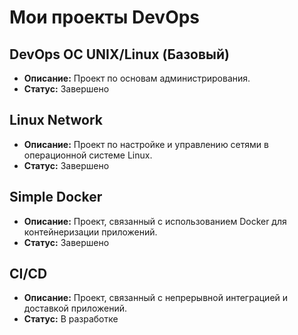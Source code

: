 # Мои проекты DevOps

## DevOps ОС UNIX/Linux (Базовый)
* **Описание:** Проект по основам администрирования.
* **Статус:** Завершено

## Linux Network
* **Описание:** Проект по настройке и управлению сетями в операционной системе Linux.
* **Статус:** Завершено
  
## Simple Docker
* **Описание:** Проект, связанный с использованием Docker для контейнеризации приложений.
* **Статус:** Завершено

## CI/CD
* **Описание:** Проект, связанный с непрерывной интеграцией и доставкой приложений.
* **Статус:** В разработке

